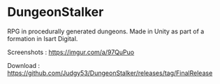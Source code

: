 # DungeonStalker
RPG in procedurally generated dungeons. Made in Unity as part of a formation in Isart Digital.

Screenshots : https://imgur.com/a/97QuPuo

Download : https://github.com/Judgy53/DungeonStalker/releases/tag/FinalRelease
